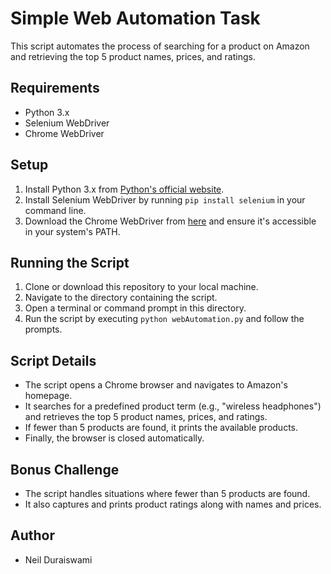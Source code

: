 # Simple Web Automation Task

This script automates the process of searching for a product on Amazon and retrieving the top 5 product names, prices, and ratings.

## Requirements
- Python 3.x
- Selenium WebDriver
- Chrome WebDriver

## Setup
1. Install Python 3.x from [Python's official website](https://www.python.org/downloads/).
2. Install Selenium WebDriver by running `pip install selenium` in your command line.
3. Download the Chrome WebDriver from [here](https://sites.google.com/a/chromium.org/chromedriver/downloads) and ensure it's accessible in your system's PATH.

## Running the Script
1. Clone or download this repository to your local machine.
2. Navigate to the directory containing the script.
3. Open a terminal or command prompt in this directory.
4. Run the script by executing `python webAutomation.py` and follow the prompts.

## Script Details
- The script opens a Chrome browser and navigates to Amazon's homepage.
- It searches for a predefined product term (e.g., "wireless headphones") and retrieves the top 5 product names, prices, and ratings.
- If fewer than 5 products are found, it prints the available products.
- Finally, the browser is closed automatically.

## Bonus Challenge
- The script handles situations where fewer than 5 products are found.
- It also captures and prints product ratings along with names and prices.

## Author
- Neil Duraiswami

